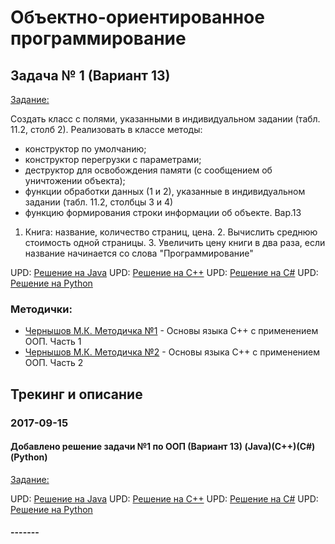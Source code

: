 # Объектно-ориентированное программирование

## Задача № 1 (Вариант 13)

[Задание:](./OOP/lab01/%D0%97%D0%B0%D0%B4%D0%B0%D0%BD%D0%B8%D0%B501.txt)

Создать класс с полями, указанными в индивидуальном задании (табл. 11.2, столб 2).
Реализовать в классе методы:
- конструктор по умолчанию;
- конструктор перегрузки с параметрами;
- деструктор для освобождения памяти (с сообщением об уничтожении объекта);
- функции обработки данных (1 и 2), указанные в индивидуальном задании (табл. 11.2, столбцы 3 и 4)
- функцию формирования строки информации об объекте.
Вар.13
1. Книга: название, количество страниц, цена. 2. Вычислить среднюю стоимость одной страницы. 3. Увеличить цену книги в два раза, если название начинается со слова "Программирование"

UPD: [Решение на Java](./OOP/lab01/java)
UPD: [Решение на С++](./OOP/lab01/c%2B%2B)
UPD: [Решение на С#](./OOP/lab01/c%23/lab01)
UPD: [Решение на Python](./OOP/lab01/py)

### Методички:
- [Чернышов М.К. Методичка №1](https://cloud.mail.ru/public/MHuZ/KoQVWrJGw) - Основы языка C++ с применением ООП. Часть 1
- [Чернышов М.К. Методичка №2](https://cloud.mail.ru/public/4oma/9qFewBLvP) - Основы языка C++ с применением ООП. Часть 2

## Трекинг и описание


### 2017-09-15
#### Добавлено решение задачи №1 по ООП (Вариант 13) (Java)(С++)(C#)(Python)
[Задание:](./OOP/lab01/%D0%97%D0%B0%D0%B4%D0%B0%D0%BD%D0%B8%D0%B501.txt)

UPD: [Решение на Java](./OOP/lab01/java)
UPD: [Решение на С++](./OOP/lab01/c%2B%2B)
UPD: [Решение на С#](./OOP/lab01/c%23/lab01)
UPD: [Решение на Python](./OOP/lab01/py)

#### -------